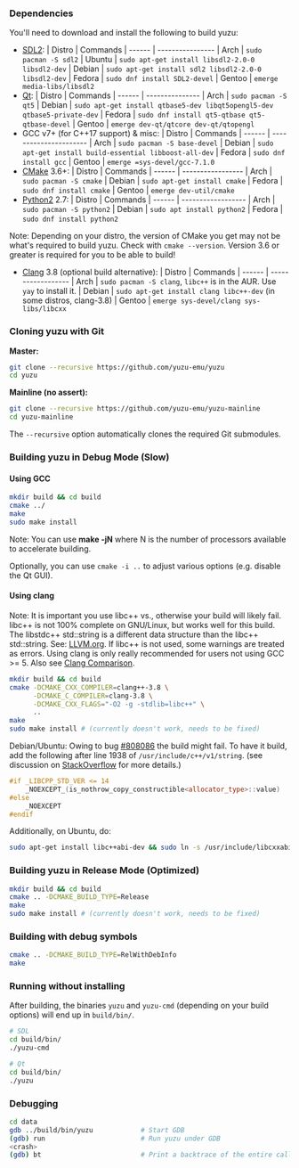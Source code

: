 ### Dependencies

You'll need to download and install the following to build yuzu:

  * [SDL2](https://www.libsdl.org/download-2.0.php):
      | Distro | Commands
      | ------ | ----------------
      | Arch   | `sudo pacman -S sdl2`
      | Ubuntu | `sudo apt-get install libsdl2-2.0-0 libsdl2-dev`
      | Debian | `sudo apt-get install sdl2 libsdl2-2.0-0 libsdl2-dev`
      | Fedora | `sudo dnf install SDL2-devel`
      | Gentoo | `emerge media-libs/libsdl2`
  * [Qt](https://qt-project.org/downloads):
      | Distro | Commands
      | ------ | ---------------
      | Arch   | `sudo pacman -S qt5`
      | Debian | `sudo apt-get install qtbase5-dev libqt5opengl5-dev qtbase5-private-dev`
      | Fedora | `sudo dnf install qt5-qtbase qt5-qtbase-devel`
      | Gentoo | `emerge dev-qt/qtcore dev-qt/qtopengl`
  * GCC v7+ (for C++17 support) & misc:
      | Distro | Commands
      | ------ | ----------------------
      | Arch   | `sudo pacman -S base-devel`
      | Debian | `sudo apt-get install build-essential libboost-all-dev`
      | Fedora | `sudo dnf install gcc`
      | Gentoo | `emerge =sys-devel/gcc-7.1.0`
  * [CMake](https://www.cmake.org/) 3.6+:
      | Distro | Commands
      | ------ | -----------------
      | Arch   | `sudo pacman -S cmake`
      | Debian | `sudo apt-get install cmake`
      | Fedora | `sudo dnf install cmake`
      | Gentoo | `emerge dev-util/cmake`
  * [Python2](https://www.python.org/download/releases/2.7/) 2.7:
      | Distro | Commands
      | ------ | ------------------
      | Arch   | `sudo pacman -S python2`
      | Debian | `sudo apt install python2`
      | Fedora | `sudo dnf install python2`

Note: Depending on your distro, the version of CMake you get may not be what's required to build yuzu. Check with `cmake --version`. Version 3.6 or greater is required for you to be able to build!

  * [Clang](https://github.com/llvm-mirror/clang) 3.8 (optional build alternative):
      | Distro | Commands
      | ------ | ------------------
      | Arch   | `sudo pacman -S clang`, `libc++` is in the AUR. Use `yay` to install it.
      | Debian | `sudo apt-get install clang libc++-dev` (in some distros, clang-3.8)
      | Gentoo | `emerge sys-devel/clang sys-libs/libcxx`

### Cloning yuzu with Git

**Master:**

  ```bash
  git clone --recursive https://github.com/yuzu-emu/yuzu
  cd yuzu
  ```

**Mainline (no assert):**

  ```bash
  git clone --recursive https://github.com/yuzu-emu/yuzu-mainline
  cd yuzu-mainline
  ```

The `--recursive` option automatically clones the required Git submodules.

### Building yuzu in Debug Mode (Slow)

#### Using GCC

```bash
mkdir build && cd build
cmake ../
make
sudo make install
```
Note: You can use **make -jN** where N is the number of processors available to accelerate building.

Optionally, you can use `cmake -i ..` to adjust various options (e.g. disable the Qt GUI).

#### Using clang

Note: It is important you use libc++ vs., otherwise your build will likely fail. libc++ is not 100% complete on GNU/Linux, but works well for this build. The libstdc++ std::string is a different data structure than the libc++ std::string. See: [LLVM.org](https://llvm.org/svn/llvm-project/www-releases/trunk/3.8.0/projects/libcxx/docs/UsingLibcxx.html). If libc++ is not used, some warnings are treated as errors. Using clang is only really recommended for users not using GCC >= 5. Also see [Clang Comparison](https://clang.llvm.org/comparison.html).

  ```bash
  mkdir build && cd build
  cmake -DCMAKE_CXX_COMPILER=clang++-3.8 \
        -DCMAKE_C_COMPILER=clang-3.8 \
        -DCMAKE_CXX_FLAGS="-O2 -g -stdlib=libc++" \
        ..
  make
  sudo make install # (currently doesn't work, needs to be fixed)
  ```

Debian/Ubuntu: Owing to bug [#808086](https://bugs.debian.org/cgi-bin/bugreport.cgi?bug=808086) the build might
fail. To have it build, add the following after line 1938 of `/usr/include/c++/v1/string`. (see discussion on
[StackOverflow](https://stackoverflow.com/questions/37096062/get-a-basic-c-program-to-compile-using-clang-on-ubuntu-16)
for more details.)

  ```cpp
  #if _LIBCPP_STD_VER <= 14
      _NOEXCEPT_(is_nothrow_copy_constructible<allocator_type>::value)
  #else
      _NOEXCEPT
  #endif
  ```

Additionally, on Ubuntu, do:

  ```bash
  sudo apt-get install libc++abi-dev && sudo ln -s /usr/include/libcxxabi/__cxxabi_config.h /usr/include/c++/v1/__cxxabi_config.h
  ```

### Building yuzu in Release Mode (Optimized)

```bash
mkdir build && cd build
cmake .. -DCMAKE_BUILD_TYPE=Release
make
sudo make install # (currently doesn't work, needs to be fixed)
```

### Building with debug symbols

```bash
cmake .. -DCMAKE_BUILD_TYPE=RelWithDebInfo
make
```

### Running without installing

After building, the binaries `yuzu` and `yuzu-cmd` (depending on your build options) will end up in `build/bin/`.

  ```bash
  # SDL
  cd build/bin/
  ./yuzu-cmd

  # Qt
  cd build/bin/
  ./yuzu
  ```

### Debugging

```bash
cd data
gdb ../build/bin/yuzu            # Start GDB
(gdb) run                        # Run yuzu under GDB
<crash>
(gdb) bt                         # Print a backtrace of the entire callstack to see which codepath the crash occurred on
```